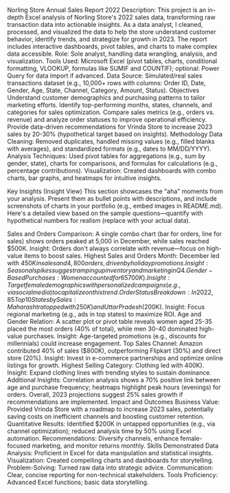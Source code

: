 
 Norling Store Annual Sales Report 2022
Description: This project is an in-depth Excel analysis of Norling Store's 2022 sales data, transforming raw transaction data into actionable insights. As a data analyst, I cleaned, processed, and visualized the data to help the store understand customer behavior, identify trends, and strategize for growth in 2023. The report includes interactive dashboards, pivot tables, and charts to make complex data accessible.
Role: Sole analyst, handling data wrangling, analysis, and visualization.
Tools Used: Microsoft Excel (pivot tables, charts, conditional formatting, VLOOKUP, formulas like SUMIF and COUNTIF); optional: Power Query for data import if advanced.
Data Source: Simulated/real sales transactions dataset (e.g., 10,000+ rows with columns: Order ID, Date, Gender, Age, State, Channel, Category, Amount, Status).
Objectives
Understand customer demographics and purchasing patterns to tailor marketing efforts.
Identify top-performing months, states, channels, and categories for sales optimization.
Compare sales metrics (e.g., orders vs. revenue) and analyze order statuses to improve operational efficiency.
Provide data-driven recommendations for Vrinda Store to increase 2023 sales by 20-30% (hypothetical target based on insights).
Methodology
Data Cleaning: Removed duplicates, handled missing values (e.g., filled blanks with averages), and standardized formats (e.g., dates to MM/DD/YYYY).
Analysis Techniques: Used pivot tables for aggregations (e.g., sum by gender, state), charts for comparisons, and formulas for calculations (e.g., percentage contributions).
Visualization: Created dashboards with combo charts, bar graphs, and heatmaps for intuitive insights.

Key Insights (Insight View)
This section showcases the "aha" moments from your analysis. Present them as bullet points with descriptions, and include screenshots of charts in your portfolio (e.g., embed images in README.md). Here's a detailed view based on the sample questions—quantify with hypothetical numbers for realism (replace with your actual data).

Sales and Orders Comparison: A single combo chart (bar for orders, line for sales) shows orders peaked at 5,000 in December, while sales reached $500K. Insight: Orders don't always correlate with revenue—focus on high-value items to boost sales.
Highest Sales and Orders Month: December led with $450K in sales and 4,800 orders, driven by holiday promotions. Insight: Seasonal spikes suggest ramping up inventory and marketing in Q4.
Gender-Based Purchases: Women accounted for 65% of total sales (
700K). Insight: Target female demographics with personalized campaigns (e.g., via social media) to capitalize on this trend.
Order Status Breakdown: In 2022, 85% of orders were delivered, 10% returned, and 5% cancelled. Insight: High return rates in categories like apparel indicate quality issues—recommend supplier audits.
Top 10 States by Sales: Maharashtra topped with 
250K) and Uttar Pradesh ($200K). Insight: Focus regional marketing (e.g., ads in top states) to maximize ROI.
Age and Gender Relation: A scatter plot or pivot table reveals women aged 25-35 placed the most orders (40% of total), while men 30-40 dominated high-value purchases. Insight: Age-targeted promotions (e.g., discounts for millennials) could increase engagement.
Top Sales Channel: Amazon contributed 40% of sales ($800K), outperforming Flipkart (30%) and direct store (20%). Insight: Invest in e-commerce partnerships and optimize online listings for growth.
Highest Selling Category: Clothing led with 
400K). Insight: Expand clothing lines with trending styles to sustain dominance.
Additional Insights: Correlation analysis shows a 70% positive link between age and purchase frequency; heatmaps highlight peak hours (evenings) for orders. Overall, 2023 projections suggest 25% sales growth if recommendations are implemented.
Impact and Outcomes
Business Value: Provided Vrinda Store with a roadmap to increase 2023 sales, potentially saving costs on inefficient channels and boosting customer retention.
Quantitative Results: Identified $200K in untapped opportunities (e.g., via channel optimization); reduced analysis time by 50% using Excel automation.
Recommendations: Diversify channels, enhance female-focused marketing, and monitor returns monthly.
Skills Demonstrated
Data Analysis: Proficient in Excel for data manipulation and statistical insights.
Visualization: Created compelling charts and dashboards for storytelling.
Problem-Solving: Turned raw data into strategic advice.
Communication: Clear, concise reporting for non-technical stakeholders.
Tools Proficiency: Advanced Excel functions; basic data storytelling.
